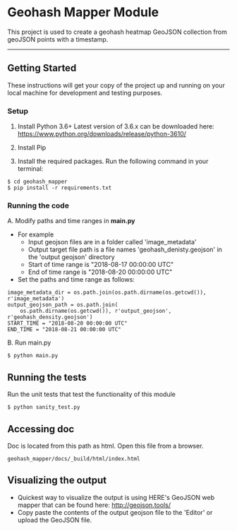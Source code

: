 Geohash Mapper Module
=====================

This project is used to create a geohash heatmap GeoJSON collection from geoJSON points with a timestamp.

---------------


## Getting Started

These instructions will get your copy of the project up and running on your local machine for development and testing purposes.

### Setup

1. Install Python 3.6+ 
Latest version of 3.6.x can be downloaded here: https://www.python.org/downloads/release/python-3610/

2. Install Pip

3. Install the required packages. Run the following command in your terminal: 
```
$ cd geohash_mapper
$ pip install -r requirements.txt
```

### Running the code

A. Modify paths and time ranges in **main.py**
- For example
  - Input geojson files are in a folder called 'image_metadata'
  - Output target file path is a file names 'geohash_denisty.geojson' in the 'output geojson' directory
  - Start of time range is "2018-08-17 00:00:00 UTC"
  - End of time range is "2018-08-20 00:00:00 UTC" 
- Set the paths and time range as follows:
```
image_metadata_dir = os.path.join(os.path.dirname(os.getcwd()), r'image_metadata')
output_geojson_path = os.path.join(
    os.path.dirname(os.getcwd()), r'output_geojson', r'geohash_density.geojson')
START_TIME = "2018-08-20 00:00:00 UTC"
END_TIME = "2018-08-21 00:00:00 UTC"
```
B. Run main.py
```
$ python main.py
```

## Running the tests

Run the unit tests that test the functionality of this module
```
$ python sanity_test.py
```

## Accessing doc
Doc is located from this path as html. Open this file from a browser.
```
geohash_mapper/docs/_build/html/index.html
```

## Visualizing the output

- Quickest way to visualize the output is using HERE's GeoJSON web mapper that can be found here: http://geojson.tools/
- Copy paste the contents of the output geojson file to the 'Editor' or upload the GeoJSON file.
